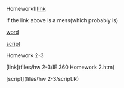 Homework1
[link](files/ie360hw1.html)

if the link above is a mess(which probably is)


[word](files/hw1/ie360hw1.docx)


[script](files/ie360backup.txt)

Homework 2-3

[link](files/hw 2-3/IE 360 Homework 2.htm)



[script](files/hw 2-3/script.R)
